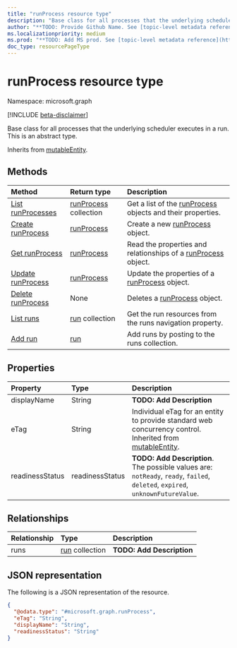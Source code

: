 ```yaml
---
title: "runProcess resource type"
description: "Base class for all processes that the underlying scheduler executes in a run."
author: "**TODO: Provide Github Name. See [topic-level metadata reference](https://msgo.azurewebsites.net/add/document/guidelines/metadata.html#topic-level-metadata)**"
ms.localizationpriority: medium
ms.prod: "**TODO: Add MS prod. See [topic-level metadata reference](https://msgo.azurewebsites.net/add/document/guidelines/metadata.html#topic-level-metadata)**"
doc_type: resourcePageType
---
```


# runProcess resource type

Namespace: microsoft.graph

[!INCLUDE [beta-disclaimer](../../includes/beta-disclaimer.md)]

Base class for all processes that the underlying scheduler executes in a run.
This is an abstract type.


Inherits from [mutableEntity](../resources/mutableentity.md).

## Methods
|Method|Return type|Description|
|:---|:---|:---|
|[List runProcesses](../api/runprocess-list.md)|[runProcess](../resources/runprocess.md) collection|Get a list of the [runProcess](../resources/runprocess.md) objects and their properties.|
|[Create runProcess](../api/run-post-process.md)|[runProcess](../resources/runprocess.md)|Create a new [runProcess](../resources/runprocess.md) object.|
|[Get runProcess](../api/runprocess-get.md)|[runProcess](../resources/runprocess.md)|Read the properties and relationships of a [runProcess](../resources/runprocess.md) object.|
|[Update runProcess](../api/runprocess-update.md)|[runProcess](../resources/runprocess.md)|Update the properties of a [runProcess](../resources/runprocess.md) object.|
|[Delete runProcess](../api/runprocess-delete.md)|None|Deletes a [runProcess](../resources/runprocess.md) object.|
|[List runs](../api/runprocess-list-runs.md)|[run](../resources/run.md) collection|Get the run resources from the runs navigation property.|
|[Add run](../api/runprocess-post-runs.md)|[run](../resources/run.md)|Add runs by posting to the runs collection.|

## Properties
|Property|Type|Description|
|:---|:---|:---|
|displayName|String|**TODO: Add Description**|
|eTag|String|Individual eTag for an entity to provide standard web concurrency control. Inherited from [mutableEntity](../resources/mutableentity.md).|
|readinessStatus|readinessStatus|**TODO: Add Description**. The possible values are: `notReady`, `ready`, `failed`, `deleted`, `expired`, `unknownFutureValue`.|

## Relationships
|Relationship|Type|Description|
|:---|:---|:---|
|runs|[run](../resources/run.md) collection|**TODO: Add Description**|

## JSON representation
The following is a JSON representation of the resource.
<!-- {
  "blockType": "resource",
  "keyProperty": "id",
  "@odata.type": "microsoft.graph.runProcess",
  "baseType": "microsoft.industryData.mutableEntity",
  "openType": false
}
-->
``` json
{
  "@odata.type": "#microsoft.graph.runProcess",
  "eTag": "String",
  "displayName": "String",
  "readinessStatus": "String"
}
```

